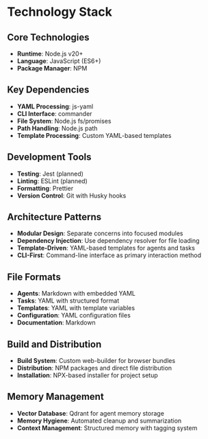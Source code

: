 # Technology Stack

## Core Technologies
- **Runtime**: Node.js v20+
- **Language**: JavaScript (ES6+)
- **Package Manager**: NPM

## Key Dependencies
- **YAML Processing**: js-yaml
- **CLI Interface**: commander
- **File System**: Node.js fs/promises
- **Path Handling**: Node.js path
- **Template Processing**: Custom YAML-based templates

## Development Tools
- **Testing**: Jest (planned)
- **Linting**: ESLint (planned)
- **Formatting**: Prettier
- **Version Control**: Git with Husky hooks

## Architecture Patterns
- **Modular Design**: Separate concerns into focused modules
- **Dependency Injection**: Use dependency resolver for file loading
- **Template-Driven**: YAML-based templates for agents and tasks
- **CLI-First**: Command-line interface as primary interaction method

## File Formats
- **Agents**: Markdown with embedded YAML
- **Tasks**: YAML with structured format
- **Templates**: YAML with template variables
- **Configuration**: YAML configuration files
- **Documentation**: Markdown

## Build and Distribution
- **Build System**: Custom web-builder for browser bundles
- **Distribution**: NPM packages and direct file distribution
- **Installation**: NPX-based installer for project setup

## Memory Management
- **Vector Database**: Qdrant for agent memory storage
- **Memory Hygiene**: Automated cleanup and summarization
- **Context Management**: Structured memory with tagging system